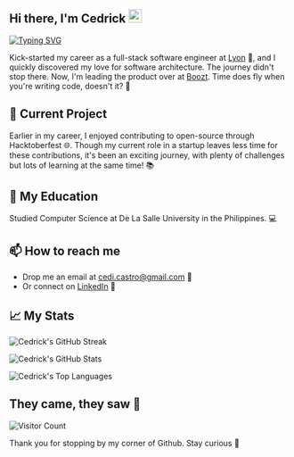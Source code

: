 ## Hi there, I'm Cedrick <img src="https://media.giphy.com/media/hvRJCLFzcasrR4ia7z/giphy.gif" height="24px" />

[![Typing SVG](https://readme-typing-svg.herokuapp.com?color=%23FF6E96&width=500&height=35&lines=Software+Engineer+%F0%9F%92%BB;Product+Lead+and+Manager+%F0%9F%92%BC;Typescript+Enthusiast+%F0%9F%94%A5;Continuous+Learner+%F0%9F%93%9A;Systems+Thinking+%F0%9F%92%AD)](https://git.io/typing-svg)


Kick-started my career as a full-stack software engineer at [Lyon](https://lyon.com.ph) :hatching_chick:, and I quickly discovered my love for software architecture. The journey didn't stop there. Now, I'm leading the product over at [Boozt](https://boozt.io). Time does fly when you're writing code, doesn't it? 🚀

## :telescope: Current Project 

Earlier in my career, I enjoyed contributing to open-source through Hacktoberfest 🌐. Though my current role in a startup leaves less time for these contributions, it's been an exciting journey, with plenty of challenges but lots of learning at the same time! :books:

## :school_satchel: My Education

Studied Computer Science at De La Salle University in the Philippines. :computer:

## :mailbox: How to reach me
- Drop me an email at [cedi.castro@gmail.com](mailto:cedi.castro@gmail.com) :e-mail:
- Or connect on [LinkedIn](https://linkedin.com/in/cedrick-castro/) :briefcase:

## :chart_with_upwards_trend: My Stats

![Cedrick's GitHub Streak](https://github-readme-streak-stats.herokuapp.com/?user=git-ced&theme=dracula&hide_border=true)

![Cedrick's GitHub Stats](https://github-readme-stats.vercel.app/api?username=git-ced&count_private=true&show_icons=true&theme=dracula&include_all_commits=true&hide=stars&hide_border=true)

![Cedrick's Top Languages](https://github-readme-stats.vercel.app/api/top-langs/?username=git-ced&layout=compact&theme=dracula&hide_border=true&card_width=440)

## They came, they saw 👀

![Visitor Count](https://profile-counter.glitch.me/git-ced/count.svg)

Thank you for stopping by my corner of Github. Stay curious :star2:

